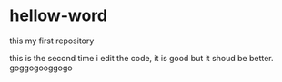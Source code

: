 # hellow-word
this my first repository

this is the second time i edit the code, it is good but it shoud be better.
goggogooggogo
